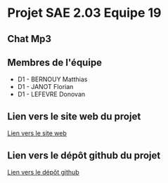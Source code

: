 # Projet SAE 2.03 Equipe 19

## Chat Mp3 

## Membres de l'équipe 

* D1 - BERNOUY Matthias
* D1 - JANOT Florian
* D1 - LEFEVRE Donovan

## Lien vers le site web du projet 

<a href="https://donovanlef.github.io/docker-sae203/">Lien vers le site web </a>


## Lien vers le dépôt github du projet 

<a href="https://github.com/DonovanLef/docker-sae203/">Lien vers le dépôt github </a>

